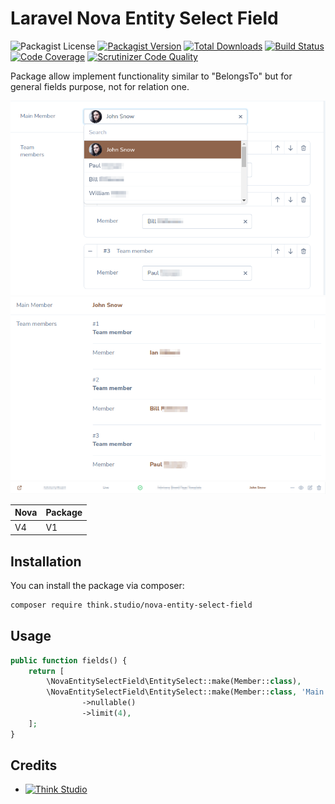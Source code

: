 # Laravel Nova Entity Select Field

![Packagist License](https://img.shields.io/packagist/l/think.studio/nova-entity-select-field?color=%234dc71f)
[![Packagist Version](https://img.shields.io/packagist/v/think.studio/nova-entity-select-field)](https://packagist.org/packages/think.studio/nova-entity-select-field)
[![Total Downloads](https://img.shields.io/packagist/dt/think.studio/nova-entity-select-field)](https://packagist.org/packages/think.studio/nova-entity-select-field)
[![Build Status](https://scrutinizer-ci.com/g/dev-think-one/nova-entity-select-field/badges/build.png?b=main)](https://scrutinizer-ci.com/g/dev-think-one/nova-entity-select-field/build-status/main)
[![Code Coverage](https://scrutinizer-ci.com/g/dev-think-one/nova-entity-select-field/badges/coverage.png?b=main)](https://scrutinizer-ci.com/g/dev-think-one/nova-entity-select-field/?branch=main)
[![Scrutinizer Code Quality](https://scrutinizer-ci.com/g/dev-think-one/nova-entity-select-field/badges/quality-score.png?b=main)](https://scrutinizer-ci.com/g/dev-think-one/nova-entity-select-field/?branch=main)

Package allow implement functionality similar to "BelongsTo" but for general fields purpose, not for relation one.

![preview-form.png](docs%2Fassets%2Fpreview-form.png)
![preview-details.png](docs%2Fassets%2Fpreview-details.png)
![preview-index.png](docs%2Fassets%2Fpreview-index.png)

| Nova | Package |
|------|------|
| V4   | V1   |

## Installation

You can install the package via composer:

```bash
composer require think.studio/nova-entity-select-field
```

## Usage

```php
public function fields() {
    return [
        \NovaEntitySelectField\EntitySelect::make(Member::class),
        \NovaEntitySelectField\EntitySelect::make(Member::class, 'Main Member', 'other_main_member')
                ->nullable()
                ->limit(4),
    ];
}
```


## Credits

- [![Think Studio](https://yaroslawww.github.io/images/sponsors/packages/logo-think-studio.png)](https://think.studio/)
